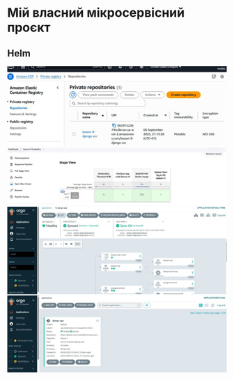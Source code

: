 # Мій власний мікросервісний проєкт  

## Helm

![Screenshot_01](./assets/screenshot_01.jpg)
![Screenshot_02](./assets/screenshot_02.jpg)
![Screenshot_03](./assets/screenshot_03.jpg)
![Screenshot_04](./assets/screenshot_04.jpg)
